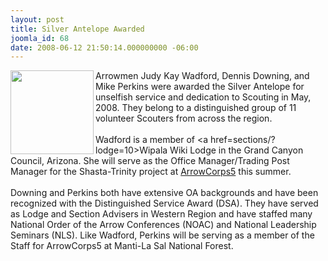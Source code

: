 ```yaml
---
layout: post
title: Silver Antelope Awarded
joomla_id: 68
date: 2008-06-12 21:50:14.000000000 -06:00
---
```

<img src=images/silver_antelope_award.jpg width=133 height=134 align=left>Arrowmen Judy Kay Wadford, Dennis Downing, and Mike Perkins were awarded the Silver Antelope for unselfish service and dedication to Scouting in May, 2008. They belong to a distinguished group of 11 volunteer Scouters from across the region. 
<br /><br />
Wadford is a member of <a href=sections/?lodge=10>Wipala Wiki Lodge</a> in the Grand Canyon Council, Arizona. She will serve as the Office Manager/Trading Post Manager for the Shasta-Trinity project at <a href=http://event.oa-bsa.org/>ArrowCorps5</a> this summer.
<br /><br />
Downing and Perkins both have extensive OA backgrounds and have been recognized with the Distinguished Service Award (DSA). They have served as Lodge and Section Advisers in Western Region and have staffed many National Order of the Arrow Conferences (NOAC) and National Leadership Seminars (NLS). Like Wadford, Perkins will be serving as a member of the Staff for ArrowCorps5 at Manti-La Sal National Forest.
